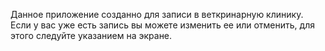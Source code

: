 Данное приложение созданно для записи в веткринарную клинику. Если у вас уже есть запись вы можете изменить ее или отменить, для этого следуйте указанием на экране.
